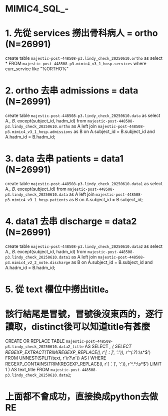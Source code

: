 # MIMIC4_SQL_-
# 1. 先從 services 撈出骨科病人 = ortho (N=26991)
create table `majestic-post-448508-p3.lindy_check_20250610.ortho` as select * FROM `majestic-post-448508-p3.mimic4_v3_1_hosp.services` 
where curr_service like "%ORTHO%"

# 2. ortho 去串 admissions = data (N=26991)
create table `majestic-post-448508-p3.lindy_check_20250610.data` as 
select A.*, B.* except(subject_id, hadm_id) 
from `majestic-post-448508-p3.lindy_check_20250610.ortho` as A
left join  `majestic-post-448508-p3.mimic4_v3_1_hosp.admissions` as B
on A.subject_id = B.subject_id and A.hadm_id = B.hadm_id;

# 3. data 去串 patients = data1 (N=26991)

create table `majestic-post-448508-p3.lindy_check_20250610.data1` as 
select A.*, B.* except(subject_id) 
from `majestic-post-448508-p3.lindy_check_20250610.data` as A
left join  `majestic-post-448508-p3.mimic4_v3_1_hosp.patients` as B
on A.subject_id = B.subject_id;

# 4. data1 去串 discharge = data2 (N=26991)
create table `majestic-post-448508-p3.lindy_check_20250610.data2` as 
select A.*, B.* except(subject_id, hadm_id) 
from `majestic-post-448508-p3.lindy_check_20250610.data1` as A
left join  `majestic-post-448508-p3.mimic4_v2_2_note.discharge` as B
on A.subject_id = B.subject_id and A.hadm_id = B.hadm_id;

# 5. 從 text 欄位中撈出title。
# 該行結尾是冒號，冒號後沒東西的，逐行讀取，distinct後可以知道title有甚麼
CREATE OR REPLACE TABLE `majestic-post-448508-p3.lindy_check_20250610.data2_title` AS
SELECT
  *,
  (
    SELECT REGEXP_EXTRACT(TRIM(REGEXP_REPLACE(l, r'[：]', ':')), r'^(.*?):\s*$')
    FROM UNNEST(SPLIT(text, r'\r?\n')) AS l
    WHERE REGEXP_CONTAINS(TRIM(REGEXP_REPLACE(l, r'[：]', ':')), r'^.*:\s*$')
    LIMIT 1
  ) AS text_title
FROM `majestic-post-448508-p3.lindy_check_20250610.data2`;

# 上面都不會成功，直接換成python去做RE
















